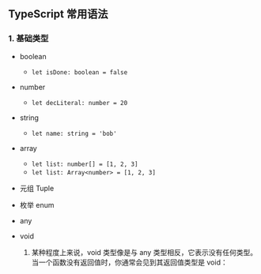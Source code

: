 ## TypeScript 常用语法

### 1. 基础类型
  * boolean
    * `let isDone: boolean = false`
  
  * number
    * `let decLiteral: number = 20`
  
  * string
    * `let name: string = 'bob'`
  
  * array
    * `let list: number[] = [1, 2, 3]`
    * `let list: Array<number> = [1, 2, 3]`
  
  * 元组 Tuple
  
  * 枚举 enum
  
  * any
  
  * void
      1. 某种程度上来说，void 类型像是与 any 类型相反，它表示没有任何类型。 当一个函数没有返回值时，你通常会见到其返回值类型是 void：